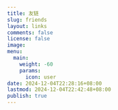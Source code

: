 ```yaml
---
title: 友链
slug: friends
layout: links
comments: false
license: false
image: 
menu:
  main:
    weight: -60
    params:
      icon: user
date: 2024-12-04T22:28:16+08:00
lastmod: 2024-12-04T22:42:48+08:00
publish: true
---
```



